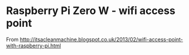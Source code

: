 # Raspberry Pi Zero W - wifi access point

From http://itsacleanmachine.blogspot.co.uk/2013/02/wifi-access-point-with-raspberry-pi.html
